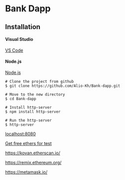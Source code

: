 # Bank Dapp
## Installation
#### Visual Studio
[VS Code](https://code.visualstudio.com/)

#### Node.js
[Node.js](https://nodejs.org/en/download/)

```
# Clone the project from github 
$ git clone https://github.com/Alio-Kh/Bank-dapp.git

# Move to the new directory
$ cd Bank-dapp

# Install http-server
$ npm install http-server

# Run the http-server
$ http-server
```

[localhost:8080](http://127.0.0.1:8080/)


[Get free ethers for test](https://ethdrop.dev/)

https://kovan.etherscan.io/

https://remix.ethereum.org/

https://metamask.io/

